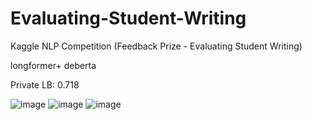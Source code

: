 # Evaluating-Student-Writing
Kaggle NLP Competition (Feedback Prize - Evaluating Student Writing)

longformer+ deberta

Private LB: 0.718

![image](https://user-images.githubusercontent.com/96384470/162015771-b951114d-95c3-45f0-8b37-225eb0516d79.png)
![image](https://user-images.githubusercontent.com/96384470/162581630-4c95b1dc-89c0-46e8-9bb8-cf7fd79ce15b.png)
![image](https://user-images.githubusercontent.com/96384470/163023350-3c255e4f-eeb6-4b5e-8395-8dff5f7b563a.png)



